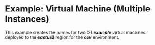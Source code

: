 # Example: Virtual Machine (Multiple Instances)

This example creates the names for two (2) **_example_** virtual machines deployed to the **_eastus2_** region for the **_dev_** environment.
